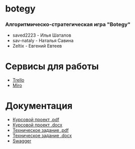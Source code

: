# botegy
### Алгоритмическо-стратегическая игра "Botegy"
* saved2223 - Илья Шаталов
* sav-nataly - Наталья Савина
* Zeltix - Евгений Евтеев


# Сервисы для работы
* [Trello](https://trello.com/b/KkSootMa)
* [Miro](https://miro.com/app/board/uXjVOGZU0Ok=/) 

# Документация
* [Курсовой проект .pdf](https://github.com/saved2223/botegy/tree/main/Documentation/CourseProject.pdf)
* [Курсовой проект .docx](https://github.com/saved2223/botegy/tree/main/Documentation/CourseProject.docx)
* [Техническое задание .pdf](https://github.com/saved2223/botegy/tree/main/Documentation/Technical_requirement.pdf)
* [Техническое задание .docx](https://github.com/saved2223/botegy/tree/main/Documentation/Technical_requirement.docx)
* [Swagger](https://botegy.herokuapp.com/swagger-ui/index.html#)